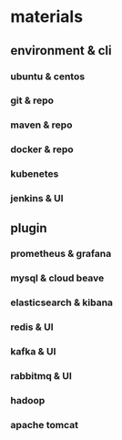 # materials

## environment & cli

### ubuntu & centos

### git & repo

### maven & repo

### docker & repo

### kubenetes

### jenkins & UI

## plugin

### prometheus & grafana

### mysql & cloud beave

### elasticsearch & kibana

### redis & UI

### kafka & UI

### rabbitmq & UI

### hadoop

### apache tomcat




